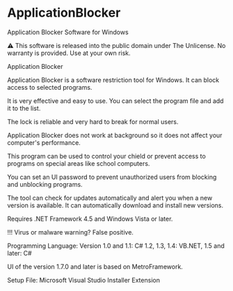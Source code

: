 # ApplicationBlocker
Application Blocker Software for Windows

⚠️ This software is released into the public domain under The Unlicense. No warranty is provided. Use at your own risk.

Application Blocker

Application Blocker is a software restriction tool for Windows. It can block access to selected programs.

It is very effective and easy to use. You can select the program file and add it to the list.

The lock is reliable and very hard to break for normal users.

Application Blocker does not work at background so it does not affect your computer's performance.

This program can be used to control your chield or prevent access to programs on special areas like school computers.

You can set an UI password to prevent unauthorized users from blocking and unblocking programs.

The tool can check for updates automatically and alert you when a new version is available. It can automatically download and install new versions.

Requires .NET Framework 4.5 and Windows Vista or later.

!!! Virus or malware warning? False positive.

Programming Language: Version 1.0 and 1.1: C# 1.2, 1.3, 1.4: VB.NET, 1.5 and later: C#

UI of the version 1.7.0 and later is based on MetroFramework.

Setup File: Microsoft Visual Studio Installer Extension
